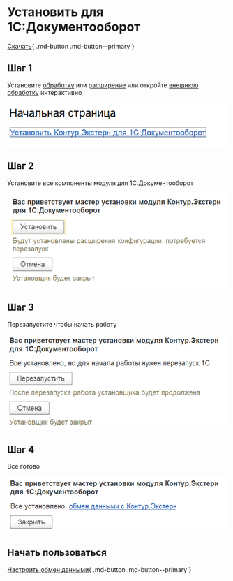 # Установить для 1С:Документооборот

[Скачать](https://update.kontur.ru/1c/v1/kext/extension){ .md-button .md-button--primary }

## Шаг 1

Установите [обработку](install-dp.md) или [расширение](install-ext.md) или откройте [внешнюю обработку](https://update.kontur.ru/1c/v1/kext/data-processor) интерактивно

!["install-do2-1"](install/install-do2-1.png)

## Шаг 2

Установите все компоненты модуля для 1С:Документооборот

!["install-do2-2"](install/install-do2-2.png)

## Шаг 3

Перезапустите чтобы начать работу

!["install-do2-3"](install/install-do2-3.png)

## Шаг 4

Все готово

!["install-do2-4"](install/install-do2-4.png)

## Начать пользоваться

[Настроить обмен данными](https://update.kontur.ru/1c/v1/kext/extension){ .md-button .md-button--primary }